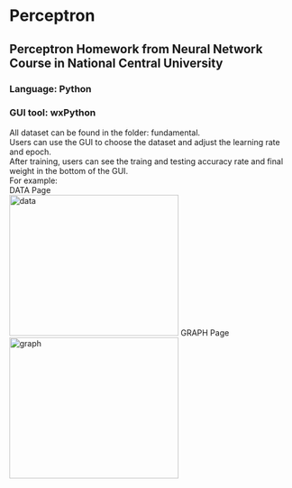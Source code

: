 # Perceptron
## Perceptron Homework from Neural Network Course in National Central University
### Language: Python
### GUI tool: wxPython

All dataset can be found in the folder: fundamental.</br>
Users can use the GUI to choose the dataset and adjust the learning rate and epoch.</br>
After training, users can see the traing and testing accuracy rate and final weight in the bottom of the GUI.</br>
For example:</br>
DATA Page</br>
<img src="https://upload.cc/i1/2023/01/03/4wjJpx.png" alt="data" width=300 height=250>
GRAPH Page</br>
<img src="https://upload.cc/i1/2023/01/03/sCoqDY.png" alt="graph" width=300 height=250>
